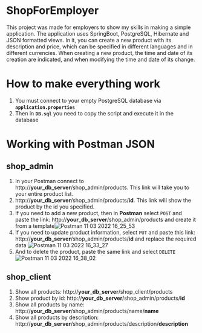 # ShopForEmployer
This project was made for employers to show my skills in making a simple application.
The application uses SpringBoot, PostgreSQL, Hibernate and JSON formatted views. 
In it, you can create a new product with its description and price, which can be specified in different languages and in different currencies.
When creating a new product, the time and date of its creation are indicated, and when modifying the time and date of its change.
# How to make everything work
1. You must connect to your empty PostgreSQL database via __`application.properties`__
2. Then in __`DB.sql`__ you need to copy the script and execute it in the database
# Working with Postman JSON
## __shop_admin__
1. In your Postman connect to http://__your_db_server__/shop_admin/products. This link will take you to your entire product list.
2. http://__your_db_server__/shop_admin/products/__id__. This link will show the product by the id you specified.
3. If you need to add a new product, then in __Postman__ select `POST` and paste the link: http://__your_db_server__/shop_admin/products and create it from a template![Postman 11 03 2022 16_25_53](https://user-images.githubusercontent.com/90369211/157849712-e2d028f7-2637-4102-92ef-2eaa8486f365.png)
4. If you need to update product information, select `PUT` and paste this link: http://__your_db_server__/shop_admin/products/__id__ and replace the required data ![Postman 11 03 2022 16_33_27](https://user-images.githubusercontent.com/90369211/157850915-38b0c7ea-722a-4226-861a-a5b4313b252d.png)
5. And to delete the product, paste the same link and select `DELETE` ![Postman 11 03 2022 16_38_02](https://user-images.githubusercontent.com/90369211/157854240-aa47df91-0a98-4690-85e4-be9809608bfd.png)
## __shop_client__
1. Show all products: http://__your_db_server__/shop_client/products
2. Show product by id: http://__your_db_server__/shop_admin/products/__id__
3. Show all products by name: http://__your_db_server__/shop_admin/products/name/__name__
4. Show all products by description: http://__your_db_server__/shop_admin/products/description/__description__
